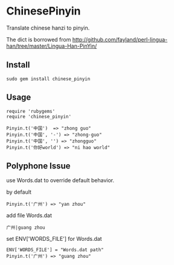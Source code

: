 ChinesePinyin
=============

Translate chinese hanzi to pinyin.

The dict is borrowed from <http://github.com/fayland/perl-lingua-han/tree/master/Lingua-Han-PinYin/>

Install
-------

    sudo gem install chinese_pinyin

Usage
-----

    require 'rubygems'
    require 'chinese_pinyin'

    Pinyin.t('中国')  => "zhong guo"
    Pinyin.t('中国', '-') => "zhong-guo"
    Pinyin.t('中国', '') => "zhongguo"
    Pinyin.t('你好world') => "ni hao world"

Polyphone Issue
---------------

use Words.dat to override default behavior.

by default

    Pinyin.t('广州') => "yan zhou"

add file Words.dat

    广州|guang zhou

set ENV['WORDS_FILE'] for Words.dat

    ENV['WORDS_FILE'] = "Words.dat path"
    Pinyin.t('广州') => "guang zhou"
